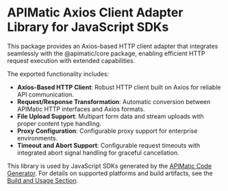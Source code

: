 # APIMatic Axios Client Adapter Library for JavaScript SDKs

This package provides an Axios-based HTTP client adapter that integrates seamlessly with the @apimatic/core package, enabling efficient HTTP request execution with extended capabilities.

The exported functionality includes:

* **Axios-Based HTTP Client**: Robust HTTP client built on Axios for reliable API communication.
* **Request/Response Transformation**: Automatic conversion between APIMatic HTTP interfaces and Axios formats.
* **File Upload Support**: Multipart form data and stream uploads with proper content type handling.
* **Proxy Configuration**: Configurable proxy support for enterprise environments.
* **Timeout and Abort Support**: Configurable request timeouts with integrated abort signal handling for graceful cancellation.

This library is used by JavaScript SDKs generated by the [APIMatic Code Generator](http://www.apimatic.io). For details on supported platforms and build artifacts, see the [Build and Usage Section](https://github.com/apimatic/apimatic-js-runtime?tab=readme-ov-file#builds-and-usage).